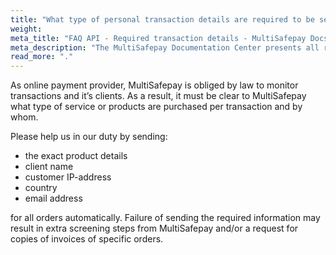 ```yaml
---
title: "What type of personal transaction details are required to be sent via the MultiSafepay API?"
weight:
meta_title: "FAQ API - Required transaction details - MultiSafepay Docs"
meta_description: "The MultiSafepay Documentation Center presents all relevant information about our Plugins and API. You can also find support pages for Payment Methods, Tools and General Questions as well as the contact details of our Support and Integration Teams."
read_more: "."
---
```


As online payment provider, MultiSafepay is obliged by law to monitor transactions and it’s clients. As a result, it must be clear to MultiSafepay what type of service or products are purchased per transaction and by whom.

Please help us in our duty by sending: 

* the exact product details
* client name
* customer IP-address
* country
* email address

for all orders automatically. Failure of sending the required information may result in extra screening steps from MultiSafepay and/or a request for copies of invoices of specific orders.